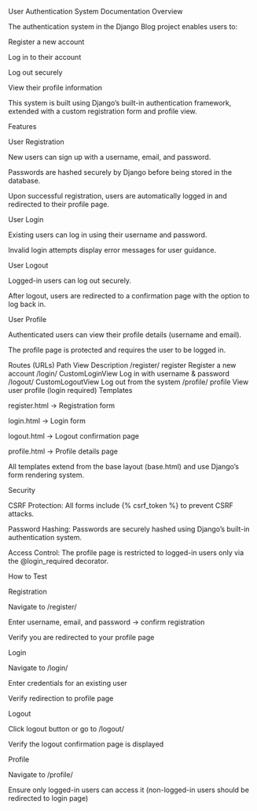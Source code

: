 User Authentication System Documentation
Overview

The authentication system in the Django Blog project enables users to:

Register a new account

Log in to their account

Log out securely

View their profile information

This system is built using Django’s built-in authentication framework, extended with a custom registration form and profile view.

Features

User Registration

New users can sign up with a username, email, and password.

Passwords are hashed securely by Django before being stored in the database.

Upon successful registration, users are automatically logged in and redirected to their profile page.

User Login

Existing users can log in using their username and password.

Invalid login attempts display error messages for user guidance.

User Logout

Logged-in users can log out securely.

After logout, users are redirected to a confirmation page with the option to log back in.

User Profile

Authenticated users can view their profile details (username and email).

The profile page is protected and requires the user to be logged in.

Routes (URLs)
Path	View	Description
/register/	register	Register a new account
/login/	CustomLoginView	Log in with username & password
/logout/	CustomLogoutView	Log out from the system
/profile/	profile	View user profile (login required)
Templates

register.html → Registration form

login.html → Login form

logout.html → Logout confirmation page

profile.html → Profile details page

All templates extend from the base layout (base.html) and use Django’s form rendering system.

Security

CSRF Protection: All forms include {% csrf_token %} to prevent CSRF attacks.

Password Hashing: Passwords are securely hashed using Django’s built-in authentication system.

Access Control: The profile page is restricted to logged-in users only via the @login_required decorator.

How to Test

Registration

Navigate to /register/

Enter username, email, and password → confirm registration

Verify you are redirected to your profile page

Login

Navigate to /login/

Enter credentials for an existing user

Verify redirection to profile page

Logout

Click logout button or go to /logout/

Verify the logout confirmation page is displayed

Profile

Navigate to /profile/

Ensure only logged-in users can access it (non-logged-in users should be redirected to login page)
